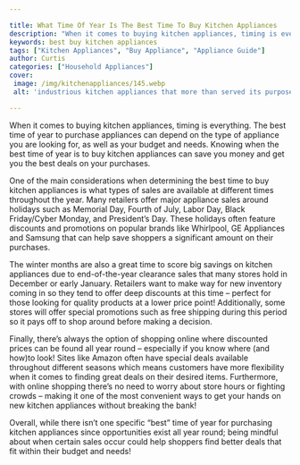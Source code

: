 ```yaml
---

title: What Time Of Year Is The Best Time To Buy Kitchen Appliances
description: "When it comes to buying kitchen appliances, timing is everything. The best time of year to purchase appliances can depend on the t...see more detail"
keywords: best buy kitchen appliances
tags: ["Kitchen Appliances", "Buy Appliance", "Appliance Guide"]
author: Curtis
categories: ["Household Appliances"]
cover: 
 image: /img/kitchenappliances/145.webp
 alt: 'industrious kitchen appliances that more than served its purpose'

---
```


When it comes to buying kitchen appliances, timing is everything. The best time of year to purchase appliances can depend on the type of appliance you are looking for, as well as your budget and needs. Knowing when the best time of year is to buy kitchen appliances can save you money and get you the best deals on your purchases. 

One of the main considerations when determining the best time to buy kitchen appliances is what types of sales are available at different times throughout the year. Many retailers offer major appliance sales around holidays such as Memorial Day, Fourth of July, Labor Day, Black Friday/Cyber Monday, and President’s Day. These holidays often feature discounts and promotions on popular brands like Whirlpool, GE Appliances and Samsung that can help save shoppers a significant amount on their purchases. 

The winter months are also a great time to score big savings on kitchen appliances due to end-of-the-year clearance sales that many stores hold in December or early January. Retailers want to make way for new inventory coming in so they tend to offer deep discounts at this time – perfect for those looking for quality products at a lower price point! Additionally, some stores will offer special promotions such as free shipping during this period so it pays off to shop around before making a decision. 

Finally, there’s always the option of shopping online where discounted prices can be found all year round – especially if you know where (and how)to look! Sites like Amazon often have special deals available throughout different seasons which means customers have more flexibility when it comes to finding great deals on their desired items. Furthermore, with online shopping there’s no need to worry about store hours or fighting crowds – making it one of the most convenient ways to get your hands on new kitchen appliances without breaking the bank! 

Overall, while there isn’t one specific “best” time of year for purchasing kitchen appliances since opportunities exist all year round; being mindful about when certain sales occur could help shoppers find better deals that fit within their budget and needs!
